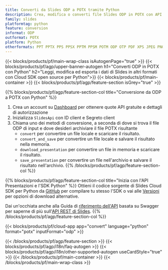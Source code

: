 ```yaml
---
title: Converti da Slides ODP a POTX tramite Python
description: Crea, modifica o converti file Slides ODP in POTX con API REST e SDK Python open source
family: slides
platformtag: python
feature: conversion
informat: ODP
outformat: POTX
platform: Python
otherformats: PPT PPTX PPS PPSX PPTM PPSM POTM ODP OTP PDF XPS JPEG PNG BMP TIFF SVG HTML SWF HTML5 GIF XAML XML MD MPEG4
---
```


{{< blocks/products/pf/main-wrap-class isAutogenPage="true" >}}
{{< blocks/products/pf/agp/upper-banner-autogen h1="Converti ODP in POTX con Python" h2="Leggi, modifica ed esporta i dati di Slides in altri formati con Cloud SDK open source per Python">}}
{{< blocks/products/pf/main-container >}}
{{< blocks/products/pf/agp/feature-section isGrey="true" >}}

{{% blocks/products/pf/agp/feature-section-col title="Conversione da ODP a POTX con Python" %}}
1. Crea un account su <a href="https://dashboard.aspose.cloud/">Dashboard</a> per ottenere quote API gratuite e dettagli di autorizzazione
1. Inizializza ```SlidesApi``` con ID client e Segreto client
1. Chiama uno dei metodi di conversione, a seconda di dove si trova il file ODP di input e dove desideri archiviare il file POTX risultante
    - ```convert``` per convertire un file locale e scaricare il risultato.
    - ```convert_and_save``` per convertire un file locale e salvare il risultato nella memoria.
    - ```download_presentation``` per convertire un file in memoria e scaricare il risultato.
    - ```save_presentation``` per convertire un file nell'archivio e salvare il risultato nell'archivio.
{{% /blocks/products/pf/agp/feature-section-col %}}

{{% blocks/products/pf/agp/feature-section-col title="Inizia con l'API Presentazioni e l'SDK Python" %}}
Ottieni il codice sorgente di Slides Cloud SDK per Python da [GitHub](https://github.com/aspose-slides-cloud/aspose-slides-cloud-python) per compilare tu stesso l'SDK o vai alle [Versioni](https://releases.aspose.cloud/) per opzioni di download alternative.

Dai un'occhiata anche alla Guida di [riferimento dell'API](https://apireference.aspose.cloud/slides/) basata su Swagger per saperne di più sull'[API REST di Slides](https://products.aspose.cloud/slides/curl/).
{{% /blocks/products/pf/agp/feature-section-col %}}

{{< blocks/products/pf/cloud-app app="convert" language="python" format="potx" inputFormat="odp" >}}

{{< /blocks/products/pf/agp/feature-section >}}
{{< blocks/products/pf/agp/i18n/faq-autogen >}}
{{< blocks/products/pf/agp/i18n/other-supported-autogen useCardStyle="true" >}}
{{< /blocks/products/pf/main-container >}}
{{< /blocks/products/pf/main-wrap-class >}}
